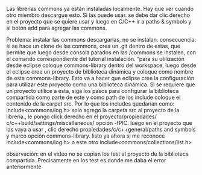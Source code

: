 Las librerias commons ya están instaladas localmente. Hay que ver cuando otro
 miembro descargue esto. Si las puede usar.
se debe dar clic derecho en el proyecto que se quiere usar y luego en C/C++ ir a paths & symbols
y al botón add para agregar las commons.

Problema: instalar las commons descargarlas, no se instalan.
consecuencia: si se hace un clone de las commons, crea un .git 
dentro de estas, que permite que luego desde consola parados 
en las /commons se instalen, con el comando correspondiente del tutorial instalación.
“para su utilizaciòn desde eclipse coloque commons-library dentro del workspace, 
luego desde el eclipse cree un proyecto de biblioteca dinámica y coloque como 
nombre de esta commons-library. Esto va a hacer que eclipse cree la configuración
para utilizar este proyecto como una biblioteca dinámica. Si se requiere que un 
proyecto utilice a esta, siga los pasos para configurar la biblioteca compartida como
 parte de este y como path de los include coloque el contenido de la carpet src. Por lo 
que los includes quedarían como:
include<commons/log.h>
solo agrego la carpeta src al proyecto de la libreria., le pongo click derecho en el
 proyecto/propiedades/ c/c++build/settings/miscellaneous/ opción -fPIC.
luego en el proyecto que las vaya a usar , clic derecho propiedades/c/c++general/paths
 and symbols y marco opción commons-library. listo ya ahora si me reconoce
 include<commons/log.h>  o este otro include<commons/collections/list.h>

observación: en el video no se copian los test al proyecto de la biblioteca compartida.
 Precisamente en los test es donde me daba el error anteriormente